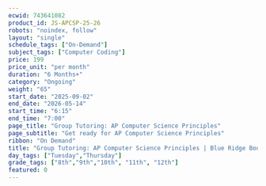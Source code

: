 ```yaml
---
ecwid: 743641082
product_id: JS-APCSP-25-26
robots: "noindex, follow"
layout: "single"
schedule_tags: ["On-Demand"]
subject_tags: ["Computer Coding"]
price: 199
price_unit: "per month"
duration: "6 Months+"
category: "Ongoing"
weight: "65"
start_date: "2025-09-02"
end_date: "2026-05-14"
start_time: "6:15"
end_time: "7:00"
page_title: "Group Tutoring: AP Computer Science Principles"
page_subtitle: "Get ready for AP Computer Science Principles"
ribbon: "On Demand"
title: "Group Tutoring: AP Computer Science Principles | Blue Ridge Boost"
day_tags: ["Tuesday","Thursday"]
grade_tags: ["8th","9th","10th", "11th", "12th"]
featured: 0
---
```

